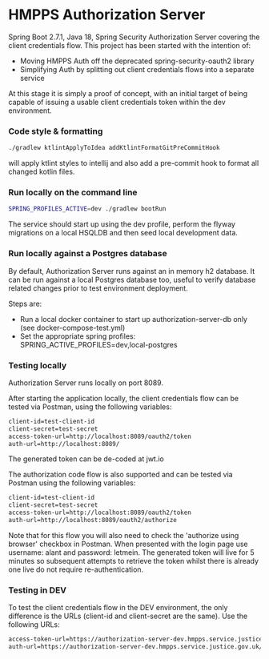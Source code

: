 # HMPPS Authorization Server

Spring Boot 2.7.1, Java 18, Spring Security Authorization Server covering the client credentials flow. This project has been started with the intention of:
- Moving HMPPS Auth off the deprecated spring-security-oauth2 library
- Simplifying Auth by splitting out client credentials flows into a separate service

At this stage it is simply a proof of concept, with an initial target of being capable of issuing a usable client credentials token within the dev environment.

### Code style & formatting
```bash
./gradlew ktlintApplyToIdea addKtlintFormatGitPreCommitHook
```
will apply ktlint styles to intellij and also add a pre-commit hook to format all changed kotlin files.

### Run locally on the command line
```bash
SPRING_PROFILES_ACTIVE=dev ./gradlew bootRun
```

The service should start up using the dev profile, perform the flyway migrations on a local HSQLDB and then seed local development data.

### Run locally against a Postgres database
By default, Authorization Server runs against an in memory h2 database.  It can be run against a local Postgres database too, useful
to verify database related changes prior to test environment deployment.

Steps are:

* Run a local docker container to start up authorization-server-db only (see docker-compose-test.yml)
* Set the appropriate spring profiles: SPRING_ACTIVE_PROFILES=dev,local-postgres

### Testing locally

Authorization Server runs locally on port 8089.

After starting the application locally, the client credentials flow can be tested via Postman, using the following variables:

```bash
client-id=test-client-id
client-secret=test-secret
access-token-url=http://localhost:8089/oauth2/token
auth-url=http://localhost:8089/
```

The generated token can be de-coded at jwt.io

The authorization code flow is also supported and can be tested via Postman using the following variables:

```bash
client-id=test-client-id
client-secret=test-secret
access-token-url=http://localhost:8089/oauth2/token
auth-url=http://localhost:8089/oauth2/authorize
```

Note that for this flow you will also need to check the 'authorize using browser' checkbox in Postman. When presented with the login page use username: alant and password: letmein.
The generated token will live for 5 minutes so subsequent attempts to retrieve the token whilst there is already one live do not require re-authentication.

### Testing in DEV

To test the client credentials flow in the DEV environment, the only difference is the URLs (client-id and client-secret are the same). Use the following URLs:

```bash
access-token-url=https://authorization-server-dev.hmpps.service.justice.gov.uk/oauth2/token
auth-url=https://authorization-server-dev.hmpps.service.justice.gov.uk/
```
